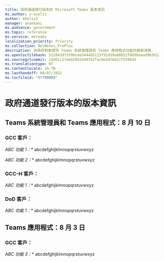 ```yaml
---
title: 政府通道發行版本的 Microsoft Teams 版本資訊
ms.author: v-aveliz
author: AVeliz2
manager: anankani
ms.audience: government
ms.topic: reference
ms.service: msteams
localization_priority: Priority
ms.collection: RelNotes_ProPlus
description: 為政府對象提供 Teams 系統管理員和 Teams 應用程式功能的最新清單。
ms.openlocfilehash: 512043973f86cee5444b5123f91d59a08852f0698aaad9b562adeaed17c66c49
ms.sourcegitcommit: 1dd61c27eb420d1449342fac0e50fb631f559b45
ms.translationtype: HT
ms.contentlocale: zh-TW
ms.lasthandoff: 08/07/2021
ms.locfileid: "57799009"
---
```

# <a name="release-notes-for-government-channel-releases"></a>政府通道發行版本的版本資訊

## <a name="teams-admin-and-teams-app-aug-10"></a>Teams 系統管理員和 Teams 應用程式：8 月 10 日
### <a name="gcc-customers"></a>GCC 客戶： 
*ABC 功能 1：** abcdefghijklmnopqrstuvwxyz

*ABC 功能 2：** abcdefghijklmnopqrstuvwxyz

### <a name="gcc-h-customers"></a>GCC-H 客戶：
*ABC 功能 1：** abcdefghijklmnopqrstuvwxyz

### <a name="dod-customers"></a>DoD 客戶： 
*ABC 功能 1：** abcdefghijklmnopqrstuvwxyz

## <a name="teams-app-aug-3"></a>Teams 應用程式：8 月 3 日
### <a name="gcc-customers"></a>GCC 客戶： 
*ABC 功能 3：** abcdefghijklmnopqrstuvwxyz